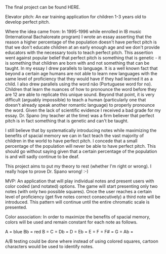 The final project can be found HERE.

Elevator pitch:
An ear training application for children 1-3 years old to develop perfect pitch.

Where the idea came from:
In 1995-1996 while enrolled in IB music (International Bachaloreate program) I wrote an essay asserting that the reason a higher percentage of the population doesn't have perfect pitch is that we don't educate children at an early enough age and we don't provide educators with the necessary tools to teach perfect pitch. This assertion went against popular belief that perfect pitch is something that is genetic - it is something that children are born with and not something that can be taught. In my essay I drew parallels to language. It is a well known fact that beyond a certain age humans are not able to learn new languages with the same level of proficiency that they would have if they had learned it as a child. I also drew parallels using the word não (Portuguese word for no). Children that learn the nuances of how to pronounce the word before they are 12 are able to replicate this unique sound. Beyond that point, it is very difficult (arguably impossible) to teach a human (particularly one that doesn't already speak another romantic language) to properly pronounce the word. Given the lack of scientific evidence I received a bad grade for my essay. Dr. Spano (my teacher at the time) was a firm believer that perfect pitch is in fact something that is genetic and can't be taught.

I still believe that by systematically introducing notes while maximizing the benefits of spacial memory we can in fact teach the vast majority of children in the world to have perfect pitch. I concede that a small percentage of the population will never be able to have perfect pitch. This should go without saying given that a certain percentage of the population is and will sadly continue to be deaf.

This project aims to put my theory to rest (whether I'm right or wrong). I really hope to prove Dr. Spano wrong! :-)

MVP:
An application that will play individual notes and present users with color coded (and notated) options. The game will start presenting only two notes (with only two possible squares). Once the user reaches a certain level of proficiency (get five notes correct consecutively) a third note will be introduced. This pattern will continue until the entire chromatic scale is presented.

Color association:
In order to maximize the benefits of spacial memory, colors will be used and remain constant for each note as follows.

A = blue
Bb = red
B =
C = 
Db = 
D = 
Eb = 
E =
F = 
F# = 
G = 
Ab =

A/B testing could be done where instead of using colored squares, cartoon characters would be used to identify notes.

